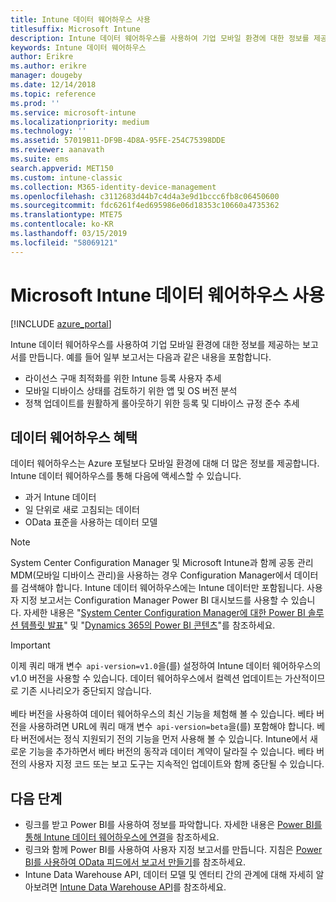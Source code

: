 ```yaml
---
title: Intune 데이터 웨어하우스 사용
titlesuffix: Microsoft Intune
description: Intune 데이터 웨어하우스를 사용하여 기업 모바일 환경에 대한 정보를 제공하는 보고서를 만듭니다.
keywords: Intune 데이터 웨어하우스
author: Erikre
ms.author: erikre
manager: dougeby
ms.date: 12/14/2018
ms.topic: reference
ms.prod: ''
ms.service: microsoft-intune
ms.localizationpriority: medium
ms.technology: ''
ms.assetid: 57019B11-DF9B-4D8A-95FE-254C75398DDE
ms.reviewer: aanavath
ms.suite: ems
search.appverid: MET150
ms.custom: intune-classic
ms.collection: M365-identity-device-management
ms.openlocfilehash: c3112683d44b7c4d4a3e9d1bccc6fb8c06450600
ms.sourcegitcommit: fdc6261f4ed695986e06d18353c10660a4735362
ms.translationtype: MTE75
ms.contentlocale: ko-KR
ms.lasthandoff: 03/15/2019
ms.locfileid: "58069121"
---
```

# <a name="use-the-microsoft-intune-data-warehouse"></a>Microsoft Intune 데이터 웨어하우스 사용

[!INCLUDE [azure_portal](./includes/azure_portal.md)]

Intune 데이터 웨어하우스를 사용하여 기업 모바일 환경에 대한 정보를 제공하는 보고서를 만듭니다. 예를 들어 일부 보고서는 다음과 같은 내용을 포함합니다.
-   라이선스 구매 최적화를 위한 Intune 등록 사용자 추세
-   모바일 디바이스 상태를 검토하기 위한 앱 및 OS 버전 분석
-   정책 업데이트를 원활하게 롤아웃하기 위한 등록 및 디바이스 규정 준수 추세

## <a name="data-warehouse-benefits"></a>데이터 웨어하우스 혜택

데이터 웨어하우스는 Azure 포털보다 모바일 환경에 대해 더 많은 정보를 제공합니다. Intune 데이터 웨어하우스를 통해 다음에 액세스할 수 있습니다.

  -  과거 Intune 데이터
  -  일 단위로 새로 고침되는 데이터
  -  OData 표준을 사용하는 데이터 모델

> [!Note]
> System Center Configuration Manager 및 Microsoft Intune과 함께 공동 관리 MDM(모바일 디바이스 관리)을 사용하는 경우 Configuration Manager에서 데이터를 검색해야 합니다. Intune 데이터 웨어하우스에는 Intune 데이터만 포함됩니다. 사용자 지정 보고서는 Configuration Manager Power BI 대시보드를 사용할 수 있습니다. 자세한 내용은 "[System Center Configuration Manager에 대한 Power BI 솔루션 템플릿 발표]( https://powerbi.microsoft.com/blog/sccm-solution-template)" 및 "[Dynamics 365의 Power BI 콘텐츠](https://docs.microsoft.com/dynamics365/unified-operations/dev-itpro/analytics/power-bi-home-page)"를 참조하세요.

> [!Important]  
> 이제 쿼리 매개 변수  `api-version=v1.0`을(를) 설정하여 Intune 데이터 웨어하우스의 v1.0 버전을 사용할 수 있습니다. 데이터 웨어하우스에서 컬렉션 업데이트는 가산적이므로 기존 시나리오가 중단되지 않습니다.<br><br>
> 베타 버전을 사용하여 데이터 웨어하우스의 최신 기능을 체험해 볼 수 있습니다. 베타 버전을 사용하려면 URL에 쿼리 매개 변수  `api-version=beta`을(를) 포함해야 합니다. 베타 버전에서는 정식 지원되기 전의 기능을 먼저 사용해 볼 수 있습니다. Intune에서 새로운 기능을 추가하면서 베타 버전의 동작과 데이터 계약이 달라질 수 있습니다. 베타 버전의 사용자 지정 코드 또는 보고 도구는 지속적인 업데이트와 함께 중단될 수 있습니다.

## <a name="next-steps"></a>다음 단계

- 링크를 받고 Power BI를 사용하여 정보를 파악합니다. 자세한 내용은 [Power BI를 통해 Intune 데이터 웨어하우스에 연결](reports-proc-get-a-link-powerbi.md)을 참조하세요.
- 링크와 함께 Power BI를 사용하여 사용자 지정 보고서를 만듭니다. 지침은 [Power BI를 사용하여 OData 피드에서 보고서 만들기](reports-proc-create-with-odata.md)를 참조하세요.
- Intune Data Warehouse API, 데이터 모델 및 엔터티 간의 관계에 대해 자세히 알아보려면<!-- , and an example of creating a custom client to retrieve data,--> [Intune Data Warehouse API](reports-nav-intune-data-warehouse.md)를 참조하세요.

